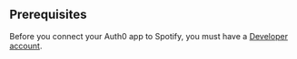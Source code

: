 ## Prerequisites
Before you connect your Auth0 app to Spotify, you must have a [Developer account](https://developer.spotify.com/dashboard/).
